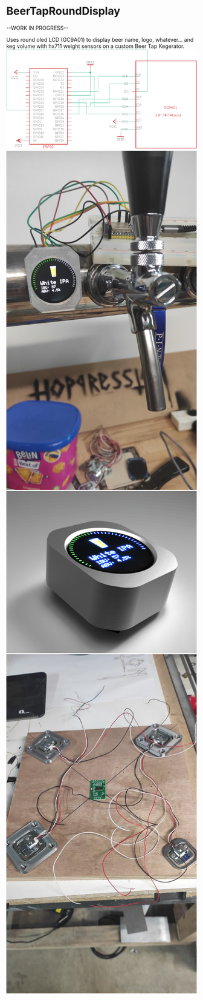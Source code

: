 # BeerTapRoundDisplay
--WORK IN PROGRESS--

Uses round oled LCD (GC9A01) to display beer name, logo, whatever... and keg volume with hx711 weight sensors on a custom Beer Tap Kegerator.
![display](./doc/schema.png)
![display](./doc/IMG_20220213_194237.jpg)
![display](./doc/render1.png)
![display](./doc/IMG_20220216_224940.jpg)



